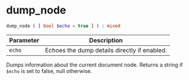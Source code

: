 # dump_node

```php
dump_node ( [ bool $echo = true ] ) : mixed
```

| Parameter | Description
| --------- | -----------
| `echo`    | Echoes the dump details directly if enabled.

Dumps information about the current document node. Returns a string if `$echo` is set to false, null otherwise.
